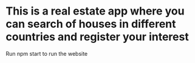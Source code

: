 # This is a real estate app where you can search of houses in different countries and register your interest

Run npm start to run the website

